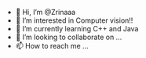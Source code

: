- 👋 Hi, I’m @Zrinaaa
- 👀 I’m interested in Computer vision!!
- 🌱 I’m currently learning C++ and Java
- 💞️ I’m looking to collaborate on ...
- 📫 How to reach me ...

<!---
Zrinaaa/Zrinaaa is a ✨ special ✨ repository because its `README.md` (this file) appears on your GitHub profile.
You can click the Preview link to take a look at your changes.
--->
